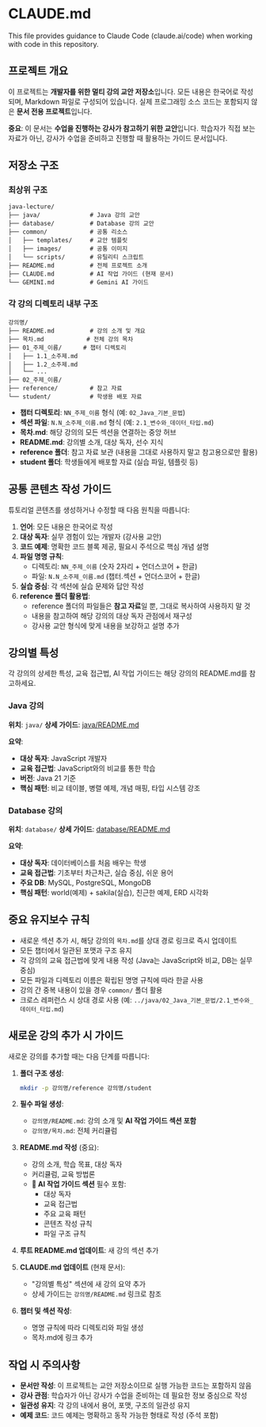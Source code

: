# CLAUDE.md

This file provides guidance to Claude Code (claude.ai/code) when working with code in this repository.

## 프로젝트 개요

이 프로젝트는 **개발자를 위한 멀티 강의 교안 저장소**입니다.
모든 내용은 한국어로 작성되며, Markdown 파일로 구성되어 있습니다.
실제 프로그래밍 소스 코드는 포함되지 않은 **문서 전용 프로젝트**입니다.

**중요**: 이 문서는 **수업을 진행하는 강사가 참고하기 위한 교안**입니다.
학습자가 직접 보는 자료가 아닌, 강사가 수업을 준비하고 진행할 때 활용하는 가이드 문서입니다.

## 저장소 구조

### 최상위 구조
```
java-lecture/
├── java/              # Java 강의 교안
├── database/          # Database 강의 교안
├── common/            # 공통 리소스
│   ├── templates/     # 교안 템플릿
│   ├── images/        # 공통 이미지
│   └── scripts/       # 유틸리티 스크립트
├── README.md          # 전체 프로젝트 소개
├── CLAUDE.md          # AI 작업 가이드 (현재 문서)
└── GEMINI.md          # Gemini AI 가이드
```

### 각 강의 디렉토리 내부 구조
```
강의명/
├── README.md          # 강의 소개 및 개요
├── 목차.md            # 전체 강의 목차
├── 01_주제_이름/      # 챕터 디렉토리
│   ├── 1.1_소주제.md
│   ├── 1.2_소주제.md
│   └── ...
├── 02_주제_이름/
├── reference/         # 참고 자료
└── student/           # 학생용 배포 자료
```

- **챕터 디렉토리**: `NN_주제_이름` 형식 (예: `02_Java_기본_문법`)
- **섹션 파일**: `N.N_소주제_이름.md` 형식 (예: `2.1_변수와_데이터_타입.md`)
- **목차.md**: 해당 강의의 모든 섹션을 연결하는 중앙 허브
- **README.md**: 강의별 소개, 대상 독자, 선수 지식
- **reference 폴더**: 참고 자료 보관 (내용을 그대로 사용하지 말고 참고용으로만 활용)
- **student 폴더**: 학생들에게 배포할 자료 (실습 파일, 템플릿 등)

## 공통 콘텐츠 작성 가이드

튜토리얼 콘텐츠를 생성하거나 수정할 때 다음 원칙을 따릅니다:

1. **언어**: 모든 내용은 한국어로 작성
2. **대상 독자**: 실무 경험이 있는 개발자 (강사용 교안)
3. **코드 예제**: 명확한 코드 블록 제공, 필요시 주석으로 핵심 개념 설명
4. **파일 명명 규칙**:
   - 디렉토리: `NN_주제_이름` (숫자 2자리 + 언더스코어 + 한글)
   - 파일: `N.N_소주제_이름.md` (챕터.섹션 + 언더스코어 + 한글)
5. **실습 중심**: 각 섹션에 실습 문제와 답안 작성
6. **reference 폴더 활용법**:
   - reference 폴더의 파일들은 **참고 자료**일 뿐, 그대로 복사하여 사용하지 말 것
   - 내용을 참고하여 해당 강의의 대상 독자 관점에서 재구성
   - 강사용 교안 형식에 맞게 내용을 보강하고 설명 추가

## 강의별 특성

각 강의의 상세한 특성, 교육 접근법, AI 작업 가이드는 해당 강의의 README.md를 참고하세요.

### Java 강의
**위치**: `java/`
**상세 가이드**: [java/README.md](./java/README.md)

**요약**:
- **대상 독자**: JavaScript 개발자
- **교육 접근법**: JavaScript와의 비교를 통한 학습
- **버전**: Java 21 기준
- **핵심 패턴**: 비교 테이블, 병렬 예제, 개념 매핑, 타입 시스템 강조

### Database 강의
**위치**: `database/`
**상세 가이드**: [database/README.md](./database/README.md)

**요약**:
- **대상 독자**: 데이터베이스를 처음 배우는 학생
- **교육 접근법**: 기초부터 차근차근, 실습 중심, 쉬운 용어
- **주요 DB**: MySQL, PostgreSQL, MongoDB
- **핵심 패턴**: world(예제) + sakila(실습), 친근한 예제, ERD 시각화

## 중요 유지보수 규칙

- 새로운 섹션 추가 시, 해당 강의의 `목차.md`를 상대 경로 링크로 즉시 업데이트
- 모든 챕터에서 일관된 포맷과 구조 유지
- 각 강의의 교육 접근법에 맞게 내용 작성 (Java는 JavaScript와 비교, DB는 실무 중심)
- 모든 파일과 디렉토리 이름은 확립된 명명 규칙에 따라 한글 사용
- 강의 간 중복 내용이 있을 경우 `common/` 폴더 활용
- 크로스 레퍼런스 시 상대 경로 사용 (예: `../java/02_Java_기본_문법/2.1_변수와_데이터_타입.md`)

## 새로운 강의 추가 시 가이드

새로운 강의를 추가할 때는 다음 단계를 따릅니다:

1. **폴더 구조 생성**:
   ```bash
   mkdir -p 강의명/reference 강의명/student
   ```

2. **필수 파일 생성**:
   - `강의명/README.md`: 강의 소개 및 **AI 작업 가이드 섹션 포함**
   - `강의명/목차.md`: 전체 커리큘럼

3. **README.md 작성** (중요):
   - 강의 소개, 학습 목표, 대상 독자
   - 커리큘럼, 교육 방법론
   - **🤖 AI 작업 가이드 섹션** 필수 포함:
     - 대상 독자
     - 교육 접근법
     - 주요 교육 패턴
     - 콘텐츠 작성 규칙
     - 파일 구조 규칙

4. **루트 README.md 업데이트**: 새 강의 섹션 추가

5. **CLAUDE.md 업데이트** (현재 문서):
   - "강의별 특성" 섹션에 새 강의 요약 추가
   - 상세 가이드는 `강의명/README.md` 링크로 참조

6. **챕터 및 섹션 작성**:
   - 명명 규칙에 따라 디렉토리와 파일 생성
   - 목차.md에 링크 추가

## 작업 시 주의사항

- **문서만 작성**: 이 프로젝트는 교안 저장소이므로 실행 가능한 코드는 포함하지 않음
- **강사 관점**: 학습자가 아닌 강사가 수업을 준비하는 데 필요한 정보 중심으로 작성
- **일관성 유지**: 각 강의 내에서 용어, 포맷, 구조의 일관성 유지
- **예제 코드**: 코드 예제는 명확하고 동작 가능한 형태로 작성 (주석 포함)
